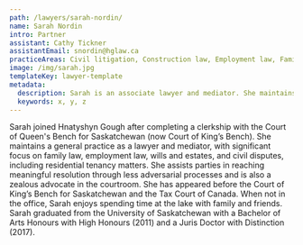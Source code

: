 ```yaml
---
path: /lawyers/sarah-nordin/
name: Sarah Nordin
intro: Partner
assistant: Cathy Tickner
assistantEmail: snordin@hglaw.ca
practiceAreas: Civil litigation, Construction law, Employment law, Family law, Mediation, Wills & Estates
image: /img/sarah.jpg
templateKey: lawyer-template
metadata:
  description: Sarah is an associate lawyer and mediator. She maintains a general practice, with significant focus on family law, employment law, wills and estates, and civil disputes, including residential tenancy matters. She assists parties in reaching meaningful resolution through less adversarial processes and is also a zealous advocate in the courtroom. She has appeared before the Court of King's Bench for Saskatchewan and the Tax Court of Canada. When not in the office, Sarah enjoys spending time at the lake with family and friends. Sarah graduated from the University of Saskatchewan with a Bachelor of Arts Honours with High Honours (2011) and a Juris Doctor with Distinction (2017).
  keywords: x, y, z
---
```

Sarah joined Hnatyshyn Gough after completing a clerkship with the Court of Queen's Bench for Saskatchewan (now Court of King’s Bench). She maintains a general practice as a lawyer and mediator, with significant focus on family law, employment law, wills and estates, and civil disputes, including residential tenancy matters. She assists parties in reaching meaningful resolution through less adversarial processes and is also a zealous advocate in the courtroom. She has appeared before the Court of King’s Bench for Saskatchewan and the Tax Court of Canada. When not in the office, Sarah enjoys spending time at the lake with family and friends. Sarah graduated from the University of Saskatchewan with a Bachelor of Arts Honours with High Honours (2011) and a Juris Doctor with Distinction (2017).
